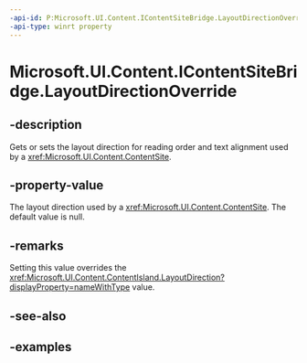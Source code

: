 ```yaml
---
-api-id: P:Microsoft.UI.Content.IContentSiteBridge.LayoutDirectionOverride
-api-type: winrt property
---
```


# Microsoft.UI.Content.IContentSiteBridge.LayoutDirectionOverride

<!--
public System.Nullable<Microsoft.UI.Content.ContentLayoutDirection> LayoutDirectionOverride { get; set; }
-->

## -description

Gets or sets the layout direction for reading order and text alignment used by a <xref:Microsoft.UI.Content.ContentSite>.

## -property-value

The layout direction used by a <xref:Microsoft.UI.Content.ContentSite>. The default value is null.

## -remarks

Setting this value overrides the <xref:Microsoft.UI.Content.ContentIsland.LayoutDirection?displayProperty=nameWithType> value.

## -see-also

## -examples
